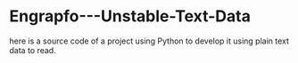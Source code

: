 # Engrapfo---Unstable-Text-Data
here is a source code of a project using Python to develop it using plain text data to read.
